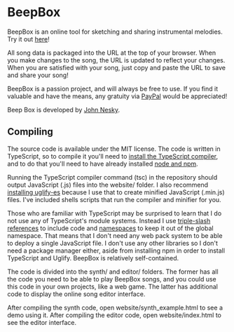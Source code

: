 # BeepBox

BeepBox is an online tool for sketching and sharing instrumental melodies.
Try it out [here](https://beepbox.co)!

All song data is packaged into the URL at the top of your browser. When you make
changes to the song, the URL is updated to reflect your changes. When you are
satisfied with your song, just copy and paste the URL to save and share your
song!

BeepBox is a passion project, and will always be free to use. If you find it
valuable and have the means, any gratuity via
[PayPal](https://www.paypal.com/cgi-bin/webscr?cmd=_donations&business=QZJTX9GRYEV9N&currency_code=USD)
would be appreciated!

Beep Box is developed by [John Nesky](http://www.johnnesky.com/).

## Compiling

The source code is available under the MIT license. The code is written in
TypeScript, so to compile it you'll need to
[install the TypeScript compiler](https://www.typescriptlang.org/index.html#download-links),
and to do that you'll need to have already installed
[node and npm](https://nodejs.org/).

Running the TypeScript compiler command (tsc) in the repository should output
JavaScript (.js) files into the website/ folder. I also recommend
[installing uglify-es](https://www.npmjs.com/package/uglify-es)
because I use that to create minified JavaScript (.min.js) files. I've included
shells scripts that run the compiler and minifier for you.

Those who are familiar with TypeScript may be surprised to learn that I do not
use any of TypeScript's module systems. Instead I use
[triple-slash references](https://www.typescriptlang.org/docs/handbook/triple-slash-directives.html)
to include code and
[namespaces](https://www.typescriptlang.org/docs/handbook/namespaces.html)
to keep it out of the global namespace. That means that I don't need any web
pack system to be able to deploy a single JavaScript file. I don't use any other
libraries so I don't need a package manager either, aside from installing npm in
order to install TypeScript and Uglify. BeepBox is relatively self-contained.

The code is divided into the synth/ and editor/ folders. The former has all the
code you need to be able to play BeepBox songs, and you could use this code in
your own projects, like a web game. The latter has additional code to display
the online song editor interface. 

After compiling the synth code, open website/synth_example.html to see a demo
using it. After compiling the editor code, open website/index.html to see the
editor interface.
